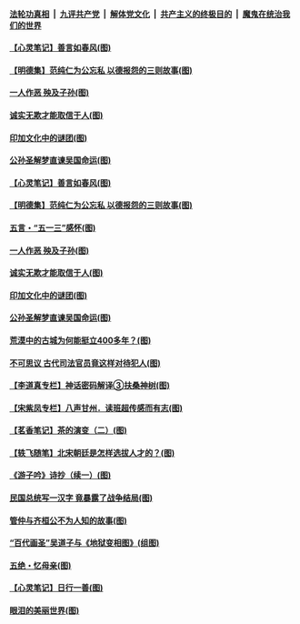 ####  [法轮功真相](../../../../basic/blob/master/README.md?t=05132002) &nbsp;|&nbsp; [九评共产党](../../../../9ping.md/blob/master/README.md?t=05132002) &nbsp;|&nbsp; [解体党文化](../../../../jtdwh.md/blob/master/README.md?t=05132002)  &nbsp;|&nbsp; [共产主义的终极目的](../../../../gczydzjmd.md/blob/master/README.md?t=05132002) &nbsp;|&nbsp; [魔鬼在统治我们的世界](../../../../mgztzwmdsj.md/blob/master/README.md?t=05132002) 

#### [【心灵笔记】善言如春风(图)](../pages/p7/933027.md?t=05132002) 

#### [【明德集】范纯仁为公忘私 以德报怨的三则故事(图)](../pages/p7/932646.md?t=05132002) 

#### [一人作恶 殃及子孙(图)](../pages/p7/933003.md?t=05132002) 

#### [诚实无欺才能取信于人(图)](../pages/p7/932432.md?t=05132002) 

#### [印加文化中的谜团(图)](../pages/p7/932882.md?t=05132002) 

#### [公孙圣解梦直谏吴国命运(图)](../pages/p7/932739.md?t=05132002) 

#### [【心灵笔记】善言如春风(图)](../pages/p7/933027.md?t=05132002) 

#### [【明德集】范纯仁为公忘私 以德报怨的三则故事(图)](../pages/p7/932646.md?t=05132002) 

#### [五言・“五一三”感怀(图)](../pages/p7/932921.md?t=05132002) 

#### [一人作恶 殃及子孙(图)](../pages/p7/933003.md?t=05132002) 

#### [诚实无欺才能取信于人(图)](../pages/p7/932432.md?t=05132002) 

#### [印加文化中的谜团(图)](../pages/p7/932882.md?t=05132002) 

#### [公孙圣解梦直谏吴国命运(图)](../pages/p7/932739.md?t=05132002) 

#### [荒漠中的古城为何能挺立400多年？(图)](../pages/p7/932877.md?t=05132002) 

#### [不可思议 古代司法官员竟这样对待犯人(图)](../pages/p7/932781.md?t=05132002) 

#### [【李道真专栏】神话密码解译③扶桑神树(图)](../pages/p7/932735.md?t=05132002) 

#### [【宋紫凤专栏】八声甘州．读班超传感而有志(图)](../pages/p7/932642.md?t=05132002) 

#### [【茗香笔记】茶的演变（二）(图)](../pages/p7/932565.md?t=05132002) 

#### [【轶飞随笔】北宋朝廷是怎样选拔人才的？(图)](../pages/p7/932155.md?t=05132002) 

#### [《游子吟》诗抄（续一）(图)](../pages/p7/932524.md?t=05132002) 

#### [民国总统写一汉字 竟暴露了战争结局(图)](../pages/p7/932590.md?t=05132002) 

#### [管仲与齐桓公不为人知的故事(图)](../pages/p7/932513.md?t=05132002) 

#### [“百代画圣”吴道子与《地狱变相图》(组图)](../pages/p7/931511.md?t=05132002) 

#### [五绝・忆母亲(图)](../pages/p7/932641.md?t=05132002) 

#### [【心灵笔记】日行一善(图)](../pages/p7/932383.md?t=05132002) 

#### [眼泪的美丽世界(图)](../pages/p7/932172.md?t=05132002) 

